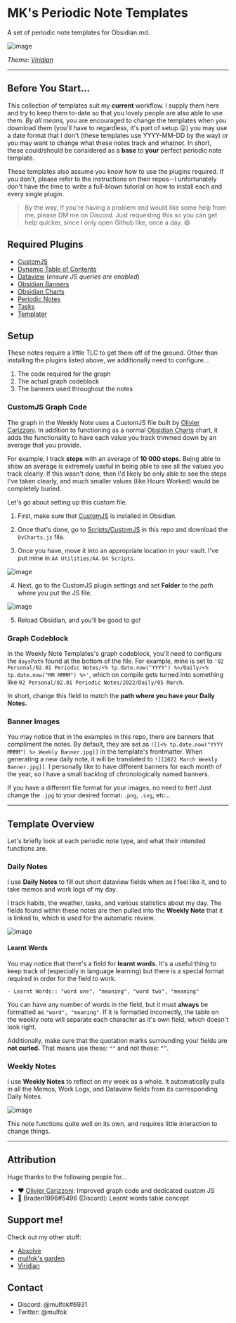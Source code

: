 # MK's Periodic Note Templates
A set of periodic note templates for Obsidian.md.

![image](https://user-images.githubusercontent.com/50339059/166981554-4ccf8b94-6f33-4b78-9a4d-3252d54502a0.png)

*Theme: [Viridian](https://github.com/mulfok/obsidian-viridian)*
___

## Before You Start...
This collection of templates suit my **current** workflow. I supply them here and try to keep them to-date so that you lovely people are also able to use them. _By all means,_ you are encouraged to change the templates when you download them (you'll have to regardless, it's part of setup 😛) you may use a date format that I don't (these templates use YYYY-MM-DD by the way) or you may want to change what these notes track and whatnot. In short, these could/should be considered as a **base** to **your** perfect periodic note template.

These templates also assume you know how to use the plugins required. If you don't, please refer to the instructions on their repos--I unfortunately don't have the time to write a full-blown tutorial on how to install each and every single plugin.

> By the way, if you're having a problem and would like some help from me, please DM me on _Discord._ Just requesting this so you can get help quicker, since I only open Github like, once a day. 😆

## Required Plugins
- [CustomJS](https://github.com/samlewis0602/obsidian-custom-js)
- [Dynamic Table of Contents](https://github.com/Aidurber/obsidian-plugin-dynamic-toc)
- [Dataview](https://github.com/blacksmithgu/obsidian-dataview) (_ensure JS queries are enabled_)
- [Obsidian Banners](https://github.com/noatpad/obsidian-banners)
- [Obsidian Charts](https://github.com/phibr0/obsidian-charts)
- [Periodic Notes](https://github.com/liamcain/obsidian-periodic-notes)
- [Tasks](https://github.com/schemar/obsidian-tasks)
- [Templater](https://github.com/SilentVoid13/Templater)

## Setup
These notes require a little TLC to get them off of the ground. Other than installing the plugins listed above, we additionally need to configure...

1. The code required for the graph
  1. The actual graph codeblock
1. The banners used throughout the notes

### CustomJS Graph Code
The graph in the Weekly Note uses a CustomJS file built by [Olivier Carizzoni](https://github.com/oliviercarizzoni). In addition to functioning as a normal [Obsidian Charts](https://github.com/phibr0/obsidian-charts) chart, it adds the functionality to have each value you track trimmed down by an average that you provide.

For example, I track **steps** with an average of **10 000 steps.** Being able to show an average is extremely useful in being able to see all the values you track clearly. If this wasn't done, then I'd likely be only able to see the steps I've taken clearly, and much smaller values (like Hours Worked) would be completely buried.

Let's go about setting up this custom file.

1. First, make sure that [CustomJS](https://github.com/samlewis0602/obsidian-custom-js) is installed in Obsidian.

2. Once that's done, go to [Scripts/CustomJS](https://github.com/mulfok/periodic-note-templates/tree/main/Scripts/CustomJS) in this repo and download the `DvCharts.js` file.

3. Once you have, move it into an appropriate location in your vault. I've put mine in `AA Utilities/AA.04 Scripts`.

![image](https://user-images.githubusercontent.com/50339059/166988703-a8c864b5-2cdc-4b9d-a595-a204e583c57c.png)

4. Next, go to the CustomJS plugin settings and set **Folder** to the path where you put the JS file.

![image](https://user-images.githubusercontent.com/50339059/166989285-130c1cd9-9bce-4d84-a047-81dd70d81969.png)

5. Reload Obsidian, and you'll be good to go!

### Graph Codeblock
In the Weekly Note Templates's graph codeblock, you'll need to configure the `daysPath` found at the bottom of the file. For example, mine is set to `'02 Personal/02.01 Periodic Notes/<% tp.date.now("YYYY") %>/Daily/<% tp.date.now("MM MMMM") %>'`, which on compile gets turned into something like `02 Personal/02.01 Periodic Notes/2022/Daily/05 March`.

In short, change this field to match the **path where you have your Daily Notes.**

### Banner Images
You may notice that in the examples in this repo, there are banners that compliment the notes. By default, they are set as `![[<% tp.date.now("YYYY MMMM") %> Weekly Banner.jpg]]` in the template's frontmatter. When generating a new daily note, it will be translated to `![[2022 March Weekly Banner.jpg]]`. I personally like to have different banners for each month of the year, so I have a small backlog of chronologically named banners.

If you have a different file format for your images, no need to fret! Just change the `.jpg` to your desired format: `.png`, `.svg`, etc...
___
## Template Overview
Let's briefly look at each periodic note type, and what their intended functions are.

### Daily Notes
I use **Daily Notes** to fill out short dataview fields when as I feel like it, and to take memos and work logs of my day.

I track habits, the weather, tasks, and various statistics about my day. The fields found within these notes are then pulled into the **Weekly Note** that it is linked to, which is used for the automatic review.

![image](https://user-images.githubusercontent.com/50339059/166984582-5e20e94c-0cef-402c-8225-817fb6283294.png)

#### Learnt Words
You may notice that there's a field for **learnt words.** It's a useful thing to keep track of (especially in language learning) but there is a special format required in order for the field to work.

```
- Learnt Words:: "word one", "meaning", "word two", "meaning"
```

You can have any number of words in the field, but it must **always** be formatted as `"word", "meaning"`. If it is formatted incorrectly, the table on the weekly note will separate each character as it's own field, which doesn't look right.

Additionally, make sure that the quotation marks surrounding your fields are **not curled.** That means use these: `""` and not these: `“”`.

### Weekly Notes
I use **Weekly Notes** to reflect on my week as a whole. It automatically pulls in all the Memos, Work Logs, and Dataview fields from its corresponding Daily Notes.

![image](https://user-images.githubusercontent.com/50339059/166998012-6359d730-1601-497d-af7b-6d5542cc3ef6.png)

This note functions quite well on its own, and requires little interaction to change things.

___

## Attribution
Huge thanks to the following people for...
- ❤️ [Olivier Carizzoni](https://github.com/oliviercarizzoni): Improved graph code and dedicated custom JS
- 🧡 Braden1996#5496 (Discord): Learnt words table concept

## Support me!
Check out my other stuff:
- [Absolve](https://github.com/mulfok/obsidian-absolve)
- [mulfok's garden](https://publish.obsidian.md/mulfok-vault)
- [Viridian](https://github.com/mulfok/obsidian-viridian)

## Contact
- Discord: @mulfok#6931
- Twitter: @mulfok
